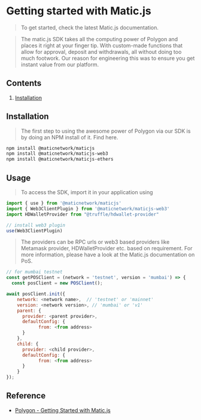 # Getting started with Matic.js

> To get started, check the latest Matic.js documentation.

> The matic.js SDK takes all the computing power of Polygon and places it right at your finger tip. With custom-made functions that allow for approval, deposit and withdrawals, all without doing too much footwork. Our reason for engineering this was to ensure you get instant value from our platform.

## Contents

1. [Installation](#installation)

## Installation

> The first step to using the awesome power of Polygon via our SDK is by doing an NPM install of it. Find here.

```sh
npm install @maticnetwork/maticjs
npm install @maticnetwork/maticjs-web3
npm install @maticnetwork/maticjs-ethers
```

## Usage

> To access the SDK, import it in your application using

```js
import { use } from '@maticnetwork/maticjs'
import { Web3ClientPlugin } from '@maticnetwork/maticjs-web3'
import HDWalletProvider from "@truffle/hdwallet-provider"

// install web3 plugin
use(Web3ClientPlugin)
```

> The providers can be RPC urls or web3 based providers like Metamask provider, HDWalletProvider etc. based on requirement. For more information, please have a look at the Matic.js documentation on PoS.

```js 
// for mumbai testnet
const getPOSClient = (network = 'testnet', version = 'mumbai') => {
  const posClient = new POSClient();

await posClient.init({
    network: <network name>,  // 'testnet' or 'mainnet'
    version: <network version>, // 'mumbai' or 'v1'
    parent: {
      provider: <parent provider>,
      defaultConfig: {
            from: <from address>
      }
    },
    child: {
      provider: <child provider>,
      defaultConfig: {
            from: <from address>
      }
    }
});
```

## Reference

- [Polygon - Getting Started with Matic.js](https://wiki.polygon.technology/docs/develop/ethereum-polygon/pos/using-sdk/getting-started)